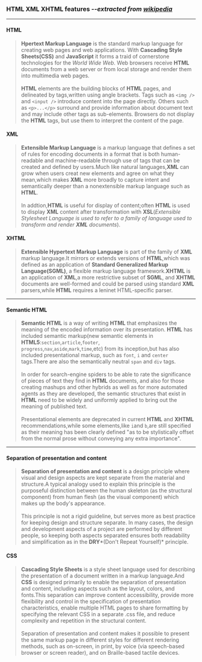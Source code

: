### HTML XML XHTML features *--extracted from [wikipedia](https://en.wikipedia.org/wiki/)*

---
#### HTML 
> **Hpertext Markup Language** is the standard markup language for creating web pages and web applications.
> With **Cascading Style Sheets(CSS)** and **JavaScript** it forms a traid of cornerstone technologies for the *World Wide Web*.
> Web browsers receive **HTML** documents from a web server or from local storage and render
> them into multimedia web pages. 
> <br/><br/>
> **HTML** elements are the building blocks of **HTML** pages, and delineated by tags,written using angle brackets.
> Tags such as `<img />` and `<input />` introduce content into the page directly. Others such as `<p>...</p>` surround and
> provide information about document text and may include other tags as sub-elements. Browsers do not display the **HTML**
> tags, but use them to interpret the content of the page.

#### XML
> **Extensible Markup Language** is a markup language that defines a set of rules for 
> encoding documents in a format that is both human-readable and machine-readable through
> use of tags that can be created and defined by users.Much like natural languages,**XML** can
> grow when users creat new elements and agree on what they mean,which makes **XML** more 
> broadly to capture intent and semantically deeper than a nonextensible markup language such as **HTML**.
> <br/><br/>
> In addtion,**HTML** is useful for display of content;often **HTML** is used to display **XML** content
> after transformation with **XSL**(*Extensible Stylesheet Language is used to refer to a family of language 
> used to transform and render **XML** documents*).

#### XHTML
> **Extensible Hypertext Markup Language** is part of the family of **XML** markup language.It mirrors or 
> extends versions of **HTML**,which was defined as an application of **Standard Generalized Markup Language(SGML)**,
> a flexible markup language framework.**XHTML** is an application of **XML**,a more restrictive subset of **SGML**, and
> **XHTML** documents are well-formed and could be parsed using standard **XML** parsers,while **HTML** requires a 
> leninet HTML-specific parser.

---
#### Semantic HTML
> **Semantic HTML** is a way of writing **HTML** that emphasizes the meaning of the encoded information over its presentation.
> **HTML** has included semantic markup(new semantic elements in **HTML5**:`section`,`article`,`footer`,<br/>
> `progress`,`nav`,`aside`,`mark`,`time`,etc) from its inception,but has also included presentational markup, such
> as `font`, `i` and `center` tags.There are also the semantically neutral `span` and `div` tags.
> <br/><br/>
> In order for search-engine spiders to be able to rate the significance of pieces of text they find in **HTML** documents,
> and also for those creating mashups and other hybrids as well as for more automated agents as they are developed, the
> semantic structures that exist in **HTML** need to be widely and uniformly applied to bring out the meaning of published 
> text.
> <br/><br/>
> Presentational elements are deprecated in current **HTML** and **XHTML** recommendations,while some elements,like `i`and
> `b`,are still specified as their meaning has been clearly defined "as to be stylistically offset from the normal prose 
> without conveying any extra importance".

---
#### Separation of presentation and content 
> **Separation of presentation and content** is a design principle where visual and design aspects are kept separate from
> the material and structure.A typical analogy used to explain this principle is the purposeful distinction between the
> human skeleton (as the structural component) from human flesh (as the visual component) which makes up the body's appearance.
> <br/><br/>
> This principle is not a rigid guideline, but serves more as best practice for keeping design and structure separate. 
> In many cases, the design and development aspects of a project are performed by different people, so keeping both aspects 
> separated ensures both readability and simplification as in the **DRY***(Don't Repeat Yourself)* principle.

#### CSS
> **Cascading Style Sheets** is a style sheet language used for describing the presentation of a document written in a markup
> language.And **CSS** is designed primarily to enable the separation of presentation and content, including aspects such as 
> the layout, colors, and fonts.This separation can improve content accessibility, provide more flexibility and control in 
> the specification of presentation characteristics, enable multiple HTML pages to share formatting by specifying the 
> relevant CSS in a separate .css file, and reduce complexity and repetition in the structural content.
> <br/><br/>
> Separation of presentation and content makes it possible to present the same markup page in different styles for different
> rendering methods, such as on-screen, in print, by voice (via speech-based browser or screen reader), and on Braille-based
> tactile devices.

